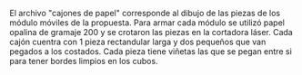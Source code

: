 El archivo "cajones de papel" corresponde al dibujo de las piezas de los módulo móviles de la propuesta. 
Para armar cada módulo se utilizó papel opalina de gramaje 200 y se crotaron las piezas en la cortadora láser. 
Cada cajón cuentra con 1 pieza rectandular larga y dos pequeños que van pegados a los costados. Cada pieza tiene viñetas las que se pegan entre si para tener bordes limpios en los cubos.
